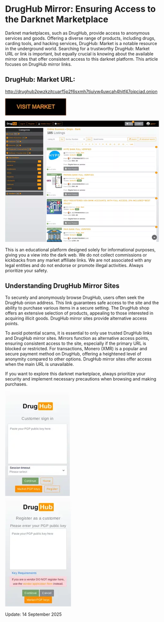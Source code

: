 # DrugHub Mirror: Ensuring Access to the Darknet Marketplace

Darknet marketplaces, such as DrugHub, provide access to anonymous services and goods. Offering a diverse range of products, including drugs, carding tools, and hacking services, DrugHub: Market is a notable resource in the underground world. Searching for a trustworthy DrugHub: Market URL or link is important, but equally crucial is knowing about the available mirror sites that offer consistent access to this darknet platform. This article focuses on DrugHub mirror links.

## DrugHub: Market URL:

http://drughub2pwzkzjtcuarf5p2f6sxmh7tjuiyw4uwcah4hjtf47oipciad.onion

[<img src="/vendor/fix.webp" width="200">](http://drughub2pwzkzjtcuarf5p2f6sxmh7tjuiyw4uwcah4hjtf47oipciad.onion)


<a href="http://drughub2pwzkzjtcuarf5p2f6sxmh7tjuiyw4uwcah4hjtf47oipciad.onion"><img src="/vendor/basic.webp" alt="image" style="max-width: 100%;"><a>

This is an educational platform designed solely for informational purposes, giving you a view into the dark web. We do not collect commissions or kickbacks from any market affiliate links. We are not associated with any legal entities and do not endorse or promote illegal activities. Always prioritize your safety.

## Understanding DrugHub Mirror Sites

To securely and anonymously browse DrugHub, users often seek the DrugHub onion address. This link guarantees safe access to the site and the ability to purchase various items in a secure setting. The DrugHub shop offers an extensive selection of products, appealing to those interested in acquiring illicit goods. DrugHub mirror sites provide alternative access points.

To avoid potential scams, it is essential to only use trusted DrugHub links and DrugHub mirror sites. Mirrors function as alternative access points, ensuring consistent access to the site, especially if the primary URL is blocked or restricted. For transactions, Monero (XMR) is a popular and secure payment method on DrugHub, offering a heightened level of anonymity compared to other options. DrugHub mirror sites offer access when the main URL is unavailable.

If you want to explore this darknet marketplace, always prioritize your security and implement necessary precautions when browsing and making purchases.


<a href="http://drughub2pwzkzjtcuarf5p2f6sxmh7tjuiyw4uwcah4hjtf47oipciad.onion"><img src="/vendor/status.webp" alt="image" style="max-width: 100%;"><a>  
<a href="http://drughub2pwzkzjtcuarf5p2f6sxmh7tjuiyw4uwcah4hjtf47oipciad.onion"><img src="/vendor/form.webp" alt="image" style="max-width: 100%;"><a>

















Update:  14 September 2025